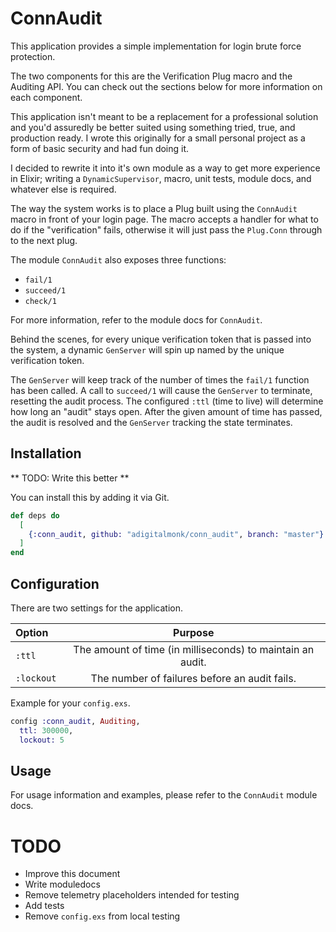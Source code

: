 # ConnAudit

This application provides a simple implementation for login brute force protection.

The two components for this are the Verification Plug macro and the Auditing API.
You can check out the sections below for more information on each component.

This application isn't meant to be a replacement for a professional solution and you'd assuredly be better suited using something tried, true, and production ready.
I wrote this originally for a small personal project as a form of basic security and had fun doing it.

I decided to rewrite it into it's own module as a way to get more experience in Elixir; writing a `DynamicSupervisor`, macro, unit tests, module docs, and whatever else is required.

The way the system works is to place a Plug built using the `ConnAudit` macro in front of your login page.
The macro accepts a handler for what to do if the "verification" fails, otherwise it will just pass the `Plug.Conn` through to the next plug.

The module `ConnAudit` also exposes three functions:

- `fail/1`
- `succeed/1`
- `check/1`

For more information, refer to the module docs for `ConnAudit`.

Behind the scenes, for every unique verification token that is passed into the system, a dynamic `GenServer` will spin up named by the unique verification token.

The `GenServer` will keep track of the number of times the `fail/1` function has been called.
A call to `succeed/1` will cause the `GenServer` to terminate, resetting the audit process.
The configured `:ttl` (time to live) will determine how long an "audit" stays open.
After the given amount of time has passed, the audit is resolved and the `GenServer` tracking the state terminates.

## Installation

** TODO: Write this better **

You can install this by adding it via Git.

```elixir
def deps do
  [
    {:conn_audit, github: "adigitalmonk/conn_audit", branch: "master"}
  ]
end
```

## Configuration

There are two settings for the application.

| Option | Purpose |
| :----- | :-----: |
| `:ttl` | The amount of time (in milliseconds) to maintain an audit. |
| `:lockout` | The number of failures before an audit fails. |

Example for your `config.exs`.

```elixir
config :conn_audit, Auditing,
  ttl: 300000,
  lockout: 5
```

## Usage

For usage information and examples, please refer to the `ConnAudit` module docs.

# TODO

- Improve this document
- Write moduledocs
- Remove telemetry placeholders intended for testing
- Add tests
- Remove `config.exs` from local testing
